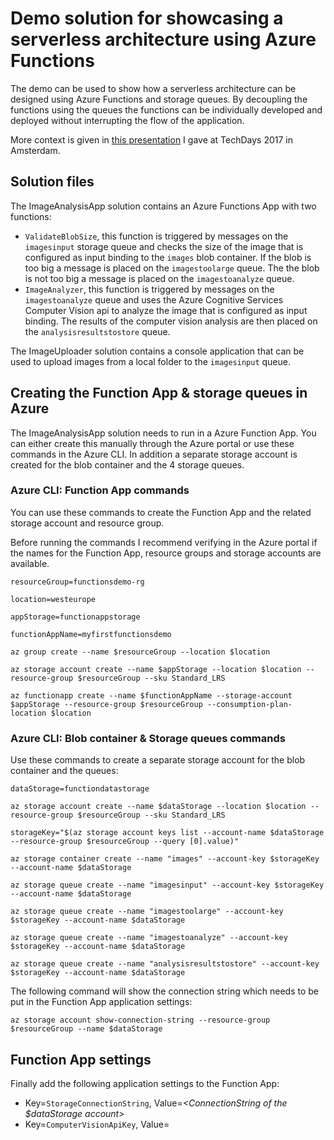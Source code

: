 # Demo solution for showcasing a serverless architecture using Azure Functions

The demo can be used to show how a serverless architecture can be designed using Azure Functions and storage queues. By decoupling the functions using the queues the functions can be individually developed and deployed without interrupting the flow of the application.

More context is given in [this presentation](https://www.slideshare.net/marcduiker/getting-started-with-serverless-architectures-using-azure-functions-80755768) I gave at TechDays 2017 in Amsterdam.

## Solution files

The ImageAnalysisApp solution contains an Azure Functions App with two functions:

- `ValidateBlobSize`, this function is triggered by messages on the `imagesinput` storage queue and checks the size of the image that is configured as input binding to the `images` blob container. If the blob is too big a message is placed on the `imagestoolarge` queue. The the blob is not too big a message is placed on the `imagestoanalyze` queue. 
- `ImageAnalyzer`, this function is triggered by messages on the `imagestoanalyze` queue and uses the Azure Cognitive Services Computer Vision api to analyze the image that is configured as input binding. The results of the computer vision analysis are then placed on the `analysisresultstostore` queue.

The ImageUploader solution contains a console application that can be used to upload images from a local folder to the `imagesinput` queue.

## Creating the Function App & storage queues in Azure

The ImageAnalysisApp solution needs to run in a Azure Function App. You can either create this manually through the Azure portal or use these commands in the Azure CLI. In addition a separate storage account is created for the blob container and the 4 storage queues.

### Azure CLI: Function App commands

You can use these commands to create the Function App and the related storage account and resource group. 

Before running the commands I recommend verifying in the Azure portal if the names for the Function App, resource groups and storage accounts are available.

`resourceGroup=functionsdemo-rg`

`location=westeurope`

`appStorage=functionappstorage`

`functionAppName=myfirstfunctionsdemo`

`az group create --name $resourceGroup --location $location`

`az storage account create --name $appStorage --location $location --resource-group $resourceGroup --sku Standard_LRS`

`az functionapp create --name $functionAppName --storage-account $appStorage --resource-group $resourceGroup --consumption-plan-location $location`

### Azure CLI: Blob container & Storage queues commands

Use these commands to create a separate storage account for the blob container and the queues:

`dataStorage=functiondatastorage`

`az storage account create --name $dataStorage --location $location --resource-group $resourceGroup --sku Standard_LRS`

`storageKey="$(az storage account keys list --account-name $dataStorage --resource-group $resourceGroup --query [0].value)"`

`az storage container create --name "images" --account-key $storageKey --account-name $dataStorage`

`az storage queue create --name "imagesinput" --account-key $storageKey --account-name $dataStorage`

`az storage queue create --name "imagestoolarge" --account-key $storageKey --account-name $dataStorage`

`az storage queue create --name "imagestoanalyze" --account-key $storageKey --account-name $dataStorage`

`az storage queue create --name "analysisresultstostore" --account-key $storageKey --account-name $dataStorage`

The following command will show the connection string which needs to be put in the Function App application settings:

`az storage account show-connection-string --resource-group $resourceGroup --name $dataStorage`

## Function App settings

Finally add the following application settings to the Function App:

- Key=`StorageConnectionString`, Value=_<ConnectionString of the $dataStorage account>_
- Key=`ComputerVisionApiKey`, Value=_<Api key of the Cognitive Services Computer Vision API>_
